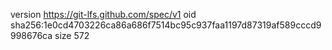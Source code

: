 version https://git-lfs.github.com/spec/v1
oid sha256:1e0cd4703226ca86a686f7514bc95c937faa1197d87319af589cccd9998676ca
size 572
